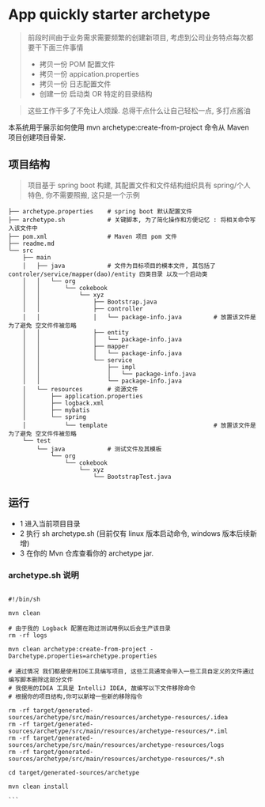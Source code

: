 # App quickly starter archetype

> 前段时间由于业务需求需要频繁的创建新项目, 考虑到公司业务特点每次都要干下面三件事情
> - 拷贝一份 POM 配置文件
> - 拷贝一份 appication.properties 
> - 拷贝一份 日志配置文件
> - 创建一份 启动类 OR  特定的目录结构

> 这些工作干多了不免让人烦躁. 总得干点什么让自己轻松一点, 多打点酱油

本系统用于展示如何使用 mvn archetype:create-from-project 命令从 Maven 项目创建项目骨架.  

## 项目结构

> 项目基于 spring boot 构建, 其配置文件和文件结构组织具有 spring/个人 特色, 你不需要照搬, 这只是一个示例

```
├── archetype.properties    # spring boot 默认配置文件
├── archetype.sh            # 关键脚本, 为了简化操作和方便记忆 : 将相关命令写入该文件中 
├── pom.xml                 # Maven 项目 pom 文件
├── readme.md
└── src
    ├── main
    │   ├── java            # 文件为目标项目的模本文件, 其包括了 controler/service/mapper(dao)/entity 四类目录 以及一个启动类
    │   │   └── org
    │   │       └── cokebook
    │   │           └── xyz
    │   │               ├── Bootstrap.java
    │   │               ├── controller
    │   │               │   └── package-info.java         # 放置该文件是为了避免 空文件件被忽略
    │   │               ├── entity
    │   │               │   └── package-info.java
    │   │               ├── mapper
    │   │               │   └── package-info.java
    │   │               └── service
    │   │                   ├── impl
    │   │                   │   └── package-info.java
    │   │                   └── package-info.java
    │   └── resources       # 资源文件
    │       ├── application.properties
    │       ├── logback.xml
    │       ├── mybatis
    │       └── spring
    │           └── template                              # 放置该文件是为了避免 空文件件被忽略
    └── test              
        └── java            # 测试文件及其模板
            └── org
                └── cokebook
                    └── xyz
                        └── BootstrapTest.java

```


## 运行

- 1 进入当前项目目录
- 2 执行 sh archetype.sh (目前仅有 linux 版本启动命令, windows 版本后续新增)
- 3 在你的 Mvn 仓库查看你的 archetype jar.


### archetype.sh 说明

`````

#!/bin/sh

mvn clean  

# 由于我的 Logback 配置在跑过测试用例以后会生产该目录
rm -rf logs     
 
mvn clean archetype:create-from-project -Darchetype.properties=archetype.properties

# 通过情况 我们都是使用IDE工具编写项目, 这些工具通常会带入一些工具自定义的文件通过编写脚本删除这部分文件
# 我使用的IDEA 工具是 IntelliJ IDEA, 故编写以下文件移除命令
# 根据你的项目结构,你可以新增一些新的移除指令

rm -rf target/generated-sources/archetype/src/main/resources/archetype-resources/.idea
rm -rf target/generated-sources/archetype/src/main/resources/archetype-resources/*.iml
rm -rf target/generated-sources/archetype/src/main/resources/archetype-resources/logs
rm -rf target/generated-sources/archetype/src/main/resources/archetype-resources/*.sh

cd target/generated-sources/archetype

mvn clean install

```




